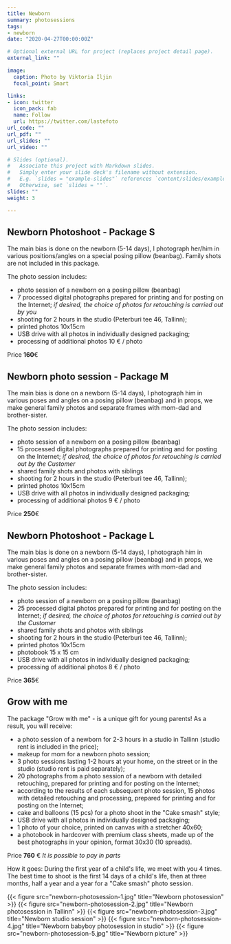 ```yaml
---
title: Newborn
summary: photosessions
tags:
- newborn
date: "2020-04-27T00:00:00Z"

# Optional external URL for project (replaces project detail page).
external_link: ""

image:
  caption: Photo by Viktoria Iljin
  focal_point: Smart

links:
- icon: twitter
  icon_pack: fab
  name: Follow
  url: https://twitter.com/lastefoto
url_code: ""
url_pdf: ""
url_slides: ""
url_video: ""

# Slides (optional).
#   Associate this project with Markdown slides.
#   Simply enter your slide deck's filename without extension.
#   E.g. `slides = "example-slides"` references `content/slides/example-slides.md`.
#   Otherwise, set `slides = ""`.
slides: ""
weight: 3

---
```


## Newborn Photoshoot - Package S

The main bias is done on the newborn (5-14 days), I photograph her/him in various positions/angles on a special posing pillow (beanbag). Family shots are not included in this package.

The photo session includes:
* photo session of a newborn on a posing pillow (beanbag)
* 7 processed digital photographs prepared for printing and for posting on the Internet;
_if desired, the choice of photos for retouching is carried out by you_
* shooting for 2 hours in the studio (Peterburi tee 46, Tallinn);
* printed photos 10x15cm
* USB drive with all photos in individually designed packaging;
* processing of additional photos 10 € / photo

Price **160**€

## Newborn photo session - Package M

The main bias is done on a newborn (5-14 days), I photograph him in various poses and angles on a posing pillow (beanbag) and in props, we make general family photos and separate frames with mom-dad and brother-sister.

The photo session includes:
* photo session of a newborn on a posing pillow (beanbag)
* 15 processed digital photographs prepared for printing and for posting on the Internet;
_if desired, the choice of photos for retouching is carried out by the Customer_
* shared family shots and photos with siblings
* shooting for 2 hours in the studio (Peterburi tee 46, Tallinn);
* printed photos 10x15cm
* USB drive with all photos in individually designed packaging;
* processing of additional photos 9 € / photo

Price **250**€

## Newborn Photoshoot - Package L

The main bias is done on a newborn (5-14 days), I photograph him in various poses and angles on a posing pillow (beanbag) and in props, we make general family photos and separate frames with mom-dad and brother-sister.

The photo session includes:
* photo session of a newborn on a posing pillow (beanbag)
* 25 processed digital photos prepared for printing and for posting on the Internet;
_if desired, the choice of photos for retouching is carried out by the Customer_
* shared family shots and photos with siblings
* shooting for 2 hours in the studio (Peterburi tee 46, Tallinn);
* printed photos 10x15cm
* photobook 15 x 15 cm
* USB drive with all photos in individually designed packaging;
* processing of additional photos 8 € / photo

Price **365**€

## Grow with me

The package "Grow with me" - is a unique gift for young parents!
As a result, you will receive:
* a photo session of a newborn for 2-3 hours in a studio in Tallinn (studio rent is included in the price);
* makeup for mom for a newborn photo session;
* 3 photo sessions lasting 1-2 hours at your home, on the street or in the studio (studio rent is paid separately);
* 20 photographs from a photo session of a newborn with detailed retouching, prepared for printing and for posting on the Internet;
* according to the results of each subsequent photo session, 15 photos with detailed retouching and processing, prepared for printing and for posting on the Internet;
* cake and balloons (15 pcs) for a photo shoot in the "Cake smash" style;
* USB drive with all photos in individually designed packaging;
* 1 photo of your choice, printed on canvas with a stretcher 40x60;
* a photobook in hardcover with premium class sheets, made up of the best photographs in your opinion, format 30x30 (10 spreads).

Price **760** €
_It is possible to pay in parts_

How it goes:
During the first year of a child's life, we meet with you 4 times. The best time to shoot is the first 14 days of a child's life, then at three months, half a year and a year for a "Cake smash" photo session.

{{< figure src="newborn-photosession-1.jpg" title="Newborn photosession" >}}
{{< figure src="newborn-photosession-2.jpg" title="Newborn photosession in Tallinn" >}}
{{< figure src="newborn-photosession-3.jpg" title="Newborn studio session" >}}
{{< figure src="newborn-photosession-4.jpg" title="Newborn babyboy photosession in studio" >}}
{{< figure src="newborn-photosession-5.jpg" title="Newborn picture" >}}